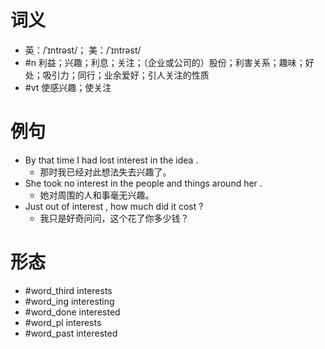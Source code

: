 # 词义
- 英：/ˈɪntrəst/； 美：/ˈɪntrəst/
- #n 利益；兴趣；利息；关注；（企业或公司的）股份；利害关系；趣味；好处；吸引力；同行；业余爱好；引人关注的性质
- #vt 使感兴趣；使关注
# 例句
- By that time I had lost interest in the idea .
	- 那时我已经对此想法失去兴趣了。
- She took no interest in the people and things around her .
	- 她对周围的人和事毫无兴趣。
- Just out of interest , how much did it cost ?
	- 我只是好奇问问，这个花了你多少钱？
# 形态
- #word_third interests
- #word_ing interesting
- #word_done interested
- #word_pl interests
- #word_past interested
